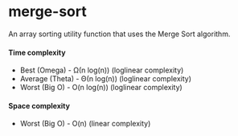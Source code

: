 # merge-sort
An array sorting utility function that uses the Merge Sort algorithm.

#### Time complexity

- Best (Omega) - Ω(n log(n)) (loglinear complexity)  
- Average (Theta) - Θ(n log(n)) (loglinear complexity)  
- Worst (Big O) - O(n log(n)) (loglinear complexity)  

#### Space complexity

- Worst (Big O) - O(n) (linear complexity)
